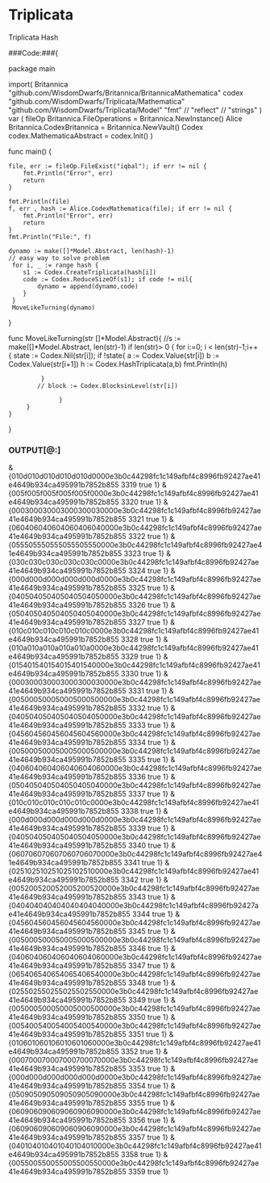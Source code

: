 # Triplicata
Triplicata Hash

###Code:###{

package main

import(
	Britannica "github.com/WisdomDwarfs/Britannica/BritannicaMathematica"
	codex "github.com/WisdomDwarfs/Triplicata/Mathematica"
	"github.com/WisdomDwarfs/Triplicata/Model"
	"fmt"
	// "reflect"
	// "strings"
)
var ( 
	fileOp Britannica.FileOperations = Britannica.NewInstance()
	Alice Britannica.CodexBritannica = Britannica.NewVault()
	Codex codex.MathematicaAbstract = codex.Init() 
   )

func main() {

	file, err := fileOp.FileExist("iqbal"); if err != nil { 
		fmt.Println("Error", err) 
		return 
	} 
	
	fmt.Println(file) 
	f, err , hash := Alice.CodexMathematica(file); if err != nil { 
		fmt.Println("Error", err) 
		return 
	}
	fmt.Println("File:", f)
	
	dynamo := make([]*Model.Abstract, len(hash)-1)
	// easy way to solve problem
	 for i, _ := range hash {
		s1 := Codex.CreateTriplicata(hash[i])
		code := Codex.ReduceSizeOf(s1); if code != nil{
			dynamo = append(dynamo,code)
		}
	 }
	 MoveLikeTurning(dynamo)

	 
	 
  }


 func MoveLikeTurning(str []*Model.Abstract){
	 //s := make([]*Model.Abstract, len(str)-1)
 	if len(str)> 0 {
 		for i:=0; i < len(str)-1;i++ {
			state := Codex.Nil(str[i]); if !state{
				a := Codex.Value(str[i])
				b := Codex.Value(str[i+1])
				h := Codex.HashTriplicata(a,b)
				fmt.Println(h)
				
			 }
			// block := Codex.BlocksinLevel(str[i])
			
    		      }
		 }
 	}
 }
 ### OUTPUT[@:]
 &{010d010d010d010d010d0000e3b0c44298fc1c149afbf4c8996fb92427ae41e4649b934ca495991b7852b855 3319 true 1}
&{005f005f005f005f005f0000e3b0c44298fc1c149afbf4c8996fb92427ae41e4649b934ca495991b7852b855 3320 true 1}
&{000300030003000300030000e3b0c44298fc1c149afbf4c8996fb92427ae41e4649b934ca495991b7852b855 3321 true 1}
&{060406040604060406040000e3b0c44298fc1c149afbf4c8996fb92427ae41e4649b934ca495991b7852b855 3322 true 1}
&{055505550555055505550000e3b0c44298fc1c149afbf4c8996fb92427ae41e4649b934ca495991b7852b855 3323 true 1}
&{030c030c030c030c030c0000e3b0c44298fc1c149afbf4c8996fb92427ae41e4649b934ca495991b7852b855 3324 true 1}
&{000d000d000d000d000d0000e3b0c44298fc1c149afbf4c8996fb92427ae41e4649b934ca495991b7852b855 3325 true 1}
&{040504050405040504050000e3b0c44298fc1c149afbf4c8996fb92427ae41e4649b934ca495991b7852b855 3326 true 1}
&{050405040504050405040000e3b0c44298fc1c149afbf4c8996fb92427ae41e4649b934ca495991b7852b855 3327 true 1}
&{010c010c010c010c010c0000e3b0c44298fc1c149afbf4c8996fb92427ae41e4649b934ca495991b7852b855 3328 true 1}
&{010a010a010a010a010a0000e3b0c44298fc1c149afbf4c8996fb92427ae41e4649b934ca495991b7852b855 3329 true 1}
&{015401540154015401540000e3b0c44298fc1c149afbf4c8996fb92427ae41e4649b934ca495991b7852b855 3330 true 1}
&{000300030003000300030000e3b0c44298fc1c149afbf4c8996fb92427ae41e4649b934ca495991b7852b855 3331 true 1}
&{005000500050005000500000e3b0c44298fc1c149afbf4c8996fb92427ae41e4649b934ca495991b7852b855 3332 true 1}
&{040504050405040504050000e3b0c44298fc1c149afbf4c8996fb92427ae41e4649b934ca495991b7852b855 3333 true 1}
&{045604560456045604560000e3b0c44298fc1c149afbf4c8996fb92427ae41e4649b934ca495991b7852b855 3334 true 1}
&{005000500050005000500000e3b0c44298fc1c149afbf4c8996fb92427ae41e4649b934ca495991b7852b855 3335 true 1}
&{040604060406040604060000e3b0c44298fc1c149afbf4c8996fb92427ae41e4649b934ca495991b7852b855 3336 true 1}
&{050405040504050405040000e3b0c44298fc1c149afbf4c8996fb92427ae41e4649b934ca495991b7852b855 3337 true 1}
&{010c010c010c010c010c0000e3b0c44298fc1c149afbf4c8996fb92427ae41e4649b934ca495991b7852b855 3338 true 1}
&{000d000d000d000d000d0000e3b0c44298fc1c149afbf4c8996fb92427ae41e4649b934ca495991b7852b855 3339 true 1}
&{040504050405040504050000e3b0c44298fc1c149afbf4c8996fb92427ae41e4649b934ca495991b7852b855 3340 true 1}
&{060706070607060706070000e3b0c44298fc1c149afbf4c8996fb92427ae41e4649b934ca495991b7852b855 3341 true 1}
&{025102510251025102510000e3b0c44298fc1c149afbf4c8996fb92427ae41e4649b934ca495991b7852b855 3342 true 1}
&{005200520052005200520000e3b0c44298fc1c149afbf4c8996fb92427ae41e4649b934ca495991b7852b855 3343 true 1}
&{040404040404040404040000e3b0c44298fc1c149afbf4c8996fb92427ae41e4649b934ca495991b7852b855 3344 true 1}
&{045604560456045604560000e3b0c44298fc1c149afbf4c8996fb92427ae41e4649b934ca495991b7852b855 3345 true 1}
&{005000500050005000500000e3b0c44298fc1c149afbf4c8996fb92427ae41e4649b934ca495991b7852b855 3346 true 1}
&{040604060406040604060000e3b0c44298fc1c149afbf4c8996fb92427ae41e4649b934ca495991b7852b855 3347 true 1}
&{065406540654065406540000e3b0c44298fc1c149afbf4c8996fb92427ae41e4649b934ca495991b7852b855 3348 true 1}
&{025502550255025502550000e3b0c44298fc1c149afbf4c8996fb92427ae41e4649b934ca495991b7852b855 3349 true 1}
&{005000500050005000500000e3b0c44298fc1c149afbf4c8996fb92427ae41e4649b934ca495991b7852b855 3350 true 1}
&{005400540054005400540000e3b0c44298fc1c149afbf4c8996fb92427ae41e4649b934ca495991b7852b855 3351 true 1}
&{010601060106010601060000e3b0c44298fc1c149afbf4c8996fb92427ae41e4649b934ca495991b7852b855 3352 true 1}
&{000700070007000700070000e3b0c44298fc1c149afbf4c8996fb92427ae41e4649b934ca495991b7852b855 3353 true 1}
&{000d000d000d000d000d0000e3b0c44298fc1c149afbf4c8996fb92427ae41e4649b934ca495991b7852b855 3354 true 1}
&{050905090509050905090000e3b0c44298fc1c149afbf4c8996fb92427ae41e4649b934ca495991b7852b855 3355 true 1}
&{060906090609060906090000e3b0c44298fc1c149afbf4c8996fb92427ae41e4649b934ca495991b7852b855 3356 true 1}
&{060906090609060906090000e3b0c44298fc1c149afbf4c8996fb92427ae41e4649b934ca495991b7852b855 3357 true 1}
&{040104010401040104010000e3b0c44298fc1c149afbf4c8996fb92427ae41e4649b934ca495991b7852b855 3358 true 1}
&{005500550055005500550000e3b0c44298fc1c149afbf4c8996fb92427ae41e4649b934ca495991b7852b855 3359 true 1}
 
